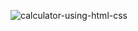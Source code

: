 ![calculator-using-html-css](https://github.com/user-attachments/assets/3348d4f3-49e4-4922-afde-2f5343d489cf)
